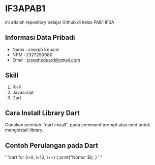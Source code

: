 # IF3APAB1

ini adalah repository belajar Github di kelas PAB1 IF3A

## Informasi Data Pribadi

- Nama : Joseph Eduard
- NPM : 2327250080
- Email : josepheduard@gmail.com

## Skill

1. PHP
2. Javascript
3. Dart

## Cara Install Library Dart

Gunakan perintah ''dart install'' pada command prompt atau cmd untuk menginstall library.

## Contoh Perulangan pada Dart

'''dart
for (i=0; i<10; i++)
{
print("Nomor $i);
}
'''

